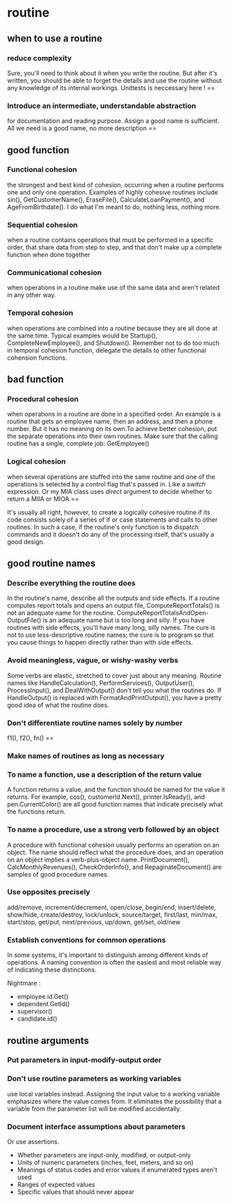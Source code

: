 # routine
## when to use a routine
### reduce complexity
Sure, you'll need to think about it when you write the routine. But after it's written, you should be able to forget the details and use the routine without any knowledge of its internal workings. Unittests is neccessary here ! ==

### Introduce an intermediate, understandable abstraction
for documentation and reading purpose. Assign a good name is sufficient. All we need is a good name, no more description ==

## good function
### Functional cohesion 
the strongest and best kind of cohesion, occurring when a routine performs one and only one operation. Examples of highly cohesive routines include sin(), GetCustomerName(), EraseFile(), CalculateLoanPayment(), and AgeFromBirthdate(). I do what I'm meant to do, nothing less, nothing more.

### Sequential cohesion 
when a routine contains operations that must be performed in a specific order, that share data from step to step, and that don't make up a complete function when done together

### Communicational cohesion
when operations in a routine make use of the same data and aren't related in any other way.

### Temporal cohesion
when operations are combined into a routine because they are all done at the same time. Typical examples would be Startup(), CompleteNewEmployee(), and Shutdown(). Remember not to do too much in temporal cohesion function, delegate the details to other functional cohension functions.

## bad function
### Procedural cohesion
when operations in a routine are done in a specified order. An example is a routine that gets an employee name, then an address, and then a phone number. But it has no meaning on its own.To achieve better cohesion, put the separate operations into their own routines. Make sure that the calling routine has a single, complete job: GetEmployee()

### Logical cohesion
when several operations are stuffed into the same routine and one of the operations is selected by a control flag that's passed in. Like a _switch_ expression. Or my MIA class uses _direct_ argument to decide whether to return a MIIA or MIOA ==

It's usually all right, however, to create a logically cohesive routine if its code consists solely of a series of if or case statements and calls to other routines. In such a case, if the routine's only function is to dispatch commands and it doesn't do any of the processing itself, that's usually a good design. 


## good routine names
### Describe everything the routine does 
In the routine's name, describe all the outputs and side effects. If a routine computes report totals and opens an output file, ComputeReportTotals() is not an adequate name for the routine. ComputeReportTotalsAndOpen-OutputFile() is an adequate name but is too long and silly. If you have routines with side effects, you'll have many long, silly names. The cure is not to use less-descriptive routine names; the cure is to program so that you cause things to happen directly rather than with side effects.

### Avoid meaningless, vague, or wishy-washy verbs 
Some verbs are elastic, stretched to cover just about any meaning. Routine names like HandleCalculation(), PerformServices(), OutputUser(), ProcessInput(), and DealWithOutput() don't tell you what the routines do. If HandleOutput() is replaced with FormatAndPrintOutput(), you have a pretty good idea of what the routine does.

### Don't differentiate routine names solely by number
f1(), f2(), fn() ==

### Make names of routines as long as necessary

### To name a function, use a description of the return value 
A function returns a value, and the function should be named for the value it returns. For example, cos(), customerId.Next(), printer.IsReady(), and pen.CurrentColor() are all good function names that indicate precisely what the functions return.

### To name a procedure, use a strong verb followed by an object 
A procedure with functional cohesion usually performs an operation on an object. The name should reflect what the procedure does, and an operation on an object implies a verb-plus-object name. PrintDocument(), CalcMonthlyRevenues(), CheckOrderlnfo(), and RepaginateDocument() are samples of good procedure names.

### Use opposites precisely 
add/remove,
increment/decrement,
open/close,
begin/end,
insert/delete,
show/hide,
create/destroy,
lock/unlock,
source/target,
first/last,
min/max,
start/stop,
get/put,
next/previous,
up/down,
get/set,
old/new

### Establish conventions for common operations 
In some systems, it's important to distinguish among different kinds of operations. A naming convention is often the easiest and most reliable way of indicating these distinctions.

Nightmare :

* employee.id.Get()
* dependent.GetId()
* supervisor()
* candidate.id()

## routine arguments
### Put parameters in input-modify-output order
### Don't use routine parameters as working variables
use local variables instead. Assigning the input value to a working variable emphasizes where the value comes from. It eliminates the possibility that a variable from the parameter list will be modified accidentally. 

### Document interface assumptions about parameters
Or use assertions.

* Whether parameters are input-only, modified, or output-only
* Units of numeric parameters (inches, feet, meters, and so on)
* Meanings of status codes and error values if enumerated types aren't used
* Ranges of expected values
* Specific values that should never appear

